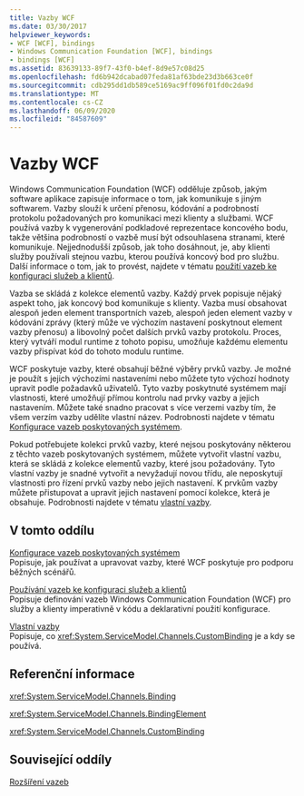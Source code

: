 ```yaml
---
title: Vazby WCF
ms.date: 03/30/2017
helpviewer_keywords:
- WCF [WCF], bindings
- Windows Communication Foundation [WCF], bindings
- bindings [WCF]
ms.assetid: 83639133-89f7-43f0-b4ef-8d9e57c08d25
ms.openlocfilehash: fd6b942dcabad07feda81af63bde23d3b663ce0f
ms.sourcegitcommit: cdb295dd1db589ce5169ac9ff096f01fd0c2da9d
ms.translationtype: MT
ms.contentlocale: cs-CZ
ms.lasthandoff: 06/09/2020
ms.locfileid: "84587609"
---
```

# <a name="windows-communication-foundation-bindings"></a>Vazby WCF
Windows Communication Foundation (WCF) odděluje způsob, jakým software aplikace zapisuje informace o tom, jak komunikuje s jiným softwarem. Vazby slouží k určení přenosu, kódování a podrobností protokolu požadovaných pro komunikaci mezi klienty a službami. WCF používá vazby k vygenerování podkladové reprezentace koncového bodu, takže většina podrobností o vazbě musí být odsouhlasena stranami, které komunikuje. Nejjednodušší způsob, jak toho dosáhnout, je, aby klienti služby používali stejnou vazbu, kterou používá koncový bod pro službu. Další informace o tom, jak to provést, najdete v tématu [použití vazeb ke konfiguraci služeb a klientů](../using-bindings-to-configure-services-and-clients.md).  
  
 Vazba se skládá z kolekce elementů vazby. Každý prvek popisuje nějaký aspekt toho, jak koncový bod komunikuje s klienty. Vazba musí obsahovat alespoň jeden element transportních vazeb, alespoň jeden element vazby v kódování zprávy (který může ve výchozím nastavení poskytnout element vazby přenosu) a libovolný počet dalších prvků vazby protokolu. Proces, který vytváří modul runtime z tohoto popisu, umožňuje každému elementu vazby přispívat kód do tohoto modulu runtime.  
  
 WCF poskytuje vazby, které obsahují běžné výběry prvků vazby. Je možné je použít s jejich výchozími nastaveními nebo můžete tyto výchozí hodnoty upravit podle požadavků uživatelů. Tyto vazby poskytnuté systémem mají vlastnosti, které umožňují přímou kontrolu nad prvky vazby a jejich nastavením. Můžete také snadno pracovat s více verzemi vazby tím, že všem verzím vazby udělíte vlastní název. Podrobnosti najdete v tématu [Konfigurace vazeb poskytovaných systémem](configuring-system-provided-bindings.md).  
  
 Pokud potřebujete kolekci prvků vazby, které nejsou poskytovány některou z těchto vazeb poskytovaných systémem, můžete vytvořit vlastní vazbu, která se skládá z kolekce elementů vazby, které jsou požadovány. Tyto vlastní vazby je snadné vytvořit a nevyžadují novou třídu, ale neposkytují vlastnosti pro řízení prvků vazby nebo jejich nastavení. K prvkům vazby můžete přistupovat a upravit jejich nastavení pomocí kolekce, která je obsahuje. Podrobnosti najdete v tématu [vlastní vazby](../extending/custom-bindings.md).  
  
## <a name="in-this-section"></a>V tomto oddílu  
 [Konfigurace vazeb poskytovaných systémem](configuring-system-provided-bindings.md)  
 Popisuje, jak používat a upravovat vazby, které WCF poskytuje pro podporu běžných scénářů.  
  
 [Používání vazeb ke konfiguraci služeb a klientů](../using-bindings-to-configure-services-and-clients.md)  
 Popisuje definování vazeb Windows Communication Foundation (WCF) pro služby a klienty imperativně v kódu a deklarativní použití konfigurace.  
  
 [Vlastní vazby](../extending/custom-bindings.md)  
 Popisuje, co <xref:System.ServiceModel.Channels.CustomBinding> je a kdy se používá.  
  
## <a name="reference"></a>Referenční informace  
 <xref:System.ServiceModel.Channels.Binding>  
  
 <xref:System.ServiceModel.Channels.BindingElement>  
  
 <xref:System.ServiceModel.Channels.CustomBinding>  
  
## <a name="related-sections"></a>Související oddíly  
 [Rozšíření vazeb](../extending/extending-bindings.md)

